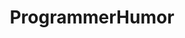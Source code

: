 ---
title: ProgrammerHumor
crosslinks:
- xkcd
- livven
- softwaregore
- programming
- lolphp
- ProgrammerDadJokes
- itsaunixsystem
- AskReddit
- programme_irl
- programminghorror
- gatekeeping
- funny
- talesfromtechsupport
- cscareerquestions
- assholedesign
- linuxmasterrace
- mildlyinfuriating
- keming
- pics
- programmerhumour
---